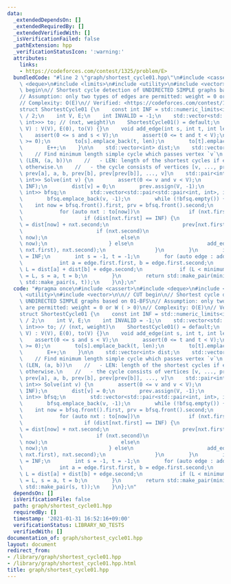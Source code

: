 ```yaml
---
data:
  _extendedDependsOn: []
  _extendedRequiredBy: []
  _extendedVerifiedWith: []
  _isVerificationFailed: false
  _pathExtension: hpp
  _verificationStatusIcon: ':warning:'
  attributes:
    links:
    - https://codeforces.com/contest/1325/problem/E>
  bundledCode: "#line 2 \"graph/shortest_cycle01.hpp\"\n#include <cassert>\n#include\
    \ <deque>\n#include <limits>\n#include <utility>\n#include <vector>\n\n// CUT\
    \ begin\n// Shortest cycle detection of UNDIRECTED SIMPLE graphs based on 01-BFS\n\
    // Assumption: only two types of edges are permitted: weight = 0 or W ( > 0)\n\
    // Complexity: O(E)\n// Verified: <https://codeforces.com/contest/1325/problem/E>\n\
    struct ShortestCycle01 {\n    const int INF = std::numeric_limits<int>::max()\
    \ / 2;\n    int V, E;\n    int INVALID = -1;\n    std::vector<std::vector<std::pair<int,\
    \ int>>> to; // (nxt, weight)\n    ShortestCycle01() = default;\n    ShortestCycle01(int\
    \ V) : V(V), E(0), to(V) {}\n    void add_edge(int s, int t, int len) {\n    \
    \    assert(0 <= s and s < V);\n        assert(0 <= t and t < V);\n        assert(len\
    \ >= 0);\n        to[s].emplace_back(t, len);\n        to[t].emplace_back(s, len);\n\
    \        E++;\n    }\n\n    std::vector<int> dist;\n    std::vector<int> prev;\n\
    \    // Find minimum length simple cycle which passes vertex `v`\n    // - return:\
    \ (LEN, (a, b))\n    //   - LEN: length of the shortest cycles if exists, INF\
    \ otherwise.\n    //   - the cycle consists of vertices [v, ..., prev[prev[a]],\
    \ prev[a], a, b, prev[b], prev[prev[b]], ..., v]\n    std::pair<int, std::pair<int,\
    \ int>> Solve(int v) {\n        assert(0 <= v and v < V);\n        dist.assign(V,\
    \ INF);\n        dist[v] = 0;\n        prev.assign(V, -1);\n        std::deque<std::pair<int,\
    \ int>> bfsq;\n        std::vector<std::pair<std::pair<int, int>, int>> add_edge;\n\
    \        bfsq.emplace_back(v, -1);\n        while (!bfsq.empty()) {\n        \
    \    int now = bfsq.front().first, prv = bfsq.front().second;\n            bfsq.pop_front();\n\
    \            for (auto nxt : to[now])\n                if (nxt.first != prv) {\n\
    \                    if (dist[nxt.first] == INF) {\n                        dist[nxt.first]\
    \ = dist[now] + nxt.second;\n                        prev[nxt.first] = now;\n\
    \                        if (nxt.second)\n                            bfsq.emplace_back(nxt.first,\
    \ now);\n                        else\n                            bfsq.emplace_front(nxt.first,\
    \ now);\n                    } else\n                        add_edge.emplace_back(std::make_pair(now,\
    \ nxt.first), nxt.second);\n                }\n        }\n        int minimum_cycle\
    \ = INF;\n        int s = -1, t = -1;\n        for (auto edge : add_edge) {\n\
    \            int a = edge.first.first, b = edge.first.second;\n            int\
    \ L = dist[a] + dist[b] + edge.second;\n            if (L < minimum_cycle) minimum_cycle\
    \ = L, s = a, t = b;\n        }\n        return std::make_pair(minimum_cycle,\
    \ std::make_pair(s, t));\n    }\n};\n"
  code: "#pragma once\n#include <cassert>\n#include <deque>\n#include <limits>\n#include\
    \ <utility>\n#include <vector>\n\n// CUT begin\n// Shortest cycle detection of\
    \ UNDIRECTED SIMPLE graphs based on 01-BFS\n// Assumption: only two types of edges\
    \ are permitted: weight = 0 or W ( > 0)\n// Complexity: O(E)\n// Verified: <https://codeforces.com/contest/1325/problem/E>\n\
    struct ShortestCycle01 {\n    const int INF = std::numeric_limits<int>::max()\
    \ / 2;\n    int V, E;\n    int INVALID = -1;\n    std::vector<std::vector<std::pair<int,\
    \ int>>> to; // (nxt, weight)\n    ShortestCycle01() = default;\n    ShortestCycle01(int\
    \ V) : V(V), E(0), to(V) {}\n    void add_edge(int s, int t, int len) {\n    \
    \    assert(0 <= s and s < V);\n        assert(0 <= t and t < V);\n        assert(len\
    \ >= 0);\n        to[s].emplace_back(t, len);\n        to[t].emplace_back(s, len);\n\
    \        E++;\n    }\n\n    std::vector<int> dist;\n    std::vector<int> prev;\n\
    \    // Find minimum length simple cycle which passes vertex `v`\n    // - return:\
    \ (LEN, (a, b))\n    //   - LEN: length of the shortest cycles if exists, INF\
    \ otherwise.\n    //   - the cycle consists of vertices [v, ..., prev[prev[a]],\
    \ prev[a], a, b, prev[b], prev[prev[b]], ..., v]\n    std::pair<int, std::pair<int,\
    \ int>> Solve(int v) {\n        assert(0 <= v and v < V);\n        dist.assign(V,\
    \ INF);\n        dist[v] = 0;\n        prev.assign(V, -1);\n        std::deque<std::pair<int,\
    \ int>> bfsq;\n        std::vector<std::pair<std::pair<int, int>, int>> add_edge;\n\
    \        bfsq.emplace_back(v, -1);\n        while (!bfsq.empty()) {\n        \
    \    int now = bfsq.front().first, prv = bfsq.front().second;\n            bfsq.pop_front();\n\
    \            for (auto nxt : to[now])\n                if (nxt.first != prv) {\n\
    \                    if (dist[nxt.first] == INF) {\n                        dist[nxt.first]\
    \ = dist[now] + nxt.second;\n                        prev[nxt.first] = now;\n\
    \                        if (nxt.second)\n                            bfsq.emplace_back(nxt.first,\
    \ now);\n                        else\n                            bfsq.emplace_front(nxt.first,\
    \ now);\n                    } else\n                        add_edge.emplace_back(std::make_pair(now,\
    \ nxt.first), nxt.second);\n                }\n        }\n        int minimum_cycle\
    \ = INF;\n        int s = -1, t = -1;\n        for (auto edge : add_edge) {\n\
    \            int a = edge.first.first, b = edge.first.second;\n            int\
    \ L = dist[a] + dist[b] + edge.second;\n            if (L < minimum_cycle) minimum_cycle\
    \ = L, s = a, t = b;\n        }\n        return std::make_pair(minimum_cycle,\
    \ std::make_pair(s, t));\n    }\n};\n"
  dependsOn: []
  isVerificationFile: false
  path: graph/shortest_cycle01.hpp
  requiredBy: []
  timestamp: '2021-01-31 16:52:16+09:00'
  verificationStatus: LIBRARY_NO_TESTS
  verifiedWith: []
documentation_of: graph/shortest_cycle01.hpp
layout: document
redirect_from:
- /library/graph/shortest_cycle01.hpp
- /library/graph/shortest_cycle01.hpp.html
title: graph/shortest_cycle01.hpp
---
```

